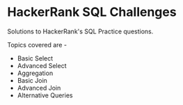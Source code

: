 # HackerRank SQL Challenges

Solutions to HackerRank's SQL Practice questions. 

Topics covered are -

- Basic Select
- Advanced Select
- Aggregation
- Basic Join
- Advanced Join
- Alternative Queries
